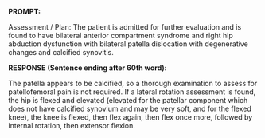 **PROMPT:**

Assessment / Plan: The patient is admitted for further evaluation and is found to have bilateral anterior compartment syndrome and right hip abduction dysfunction with bilateral patella dislocation with degenerative changes and calcified synovitis.

**RESPONSE (Sentence ending after 60th word):**

The patella appears to be calcified, so a thorough examination to assess for patellofemoral pain is not required. If a lateral rotation assessment is found, the hip is flexed and elevated (elevated for the patellar component which does not have calcified synovium and may be very soft, and for the flexed knee), the knee is flexed, then flex again, then flex once more, followed by internal rotation, then extensor flexion. 